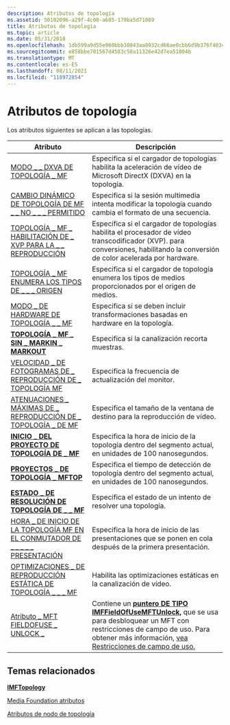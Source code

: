```yaml
---
description: Atributos de topología
ms.assetid: 50102096-a29f-4c00-a685-179ba5d71089
title: Atributos de topología
ms.topic: article
ms.date: 05/31/2018
ms.openlocfilehash: 1db599a9d55e960bbb38043aa8932cd66ae0cbb6d9b376f403c1886faf3155c1
ms.sourcegitcommit: e858bbe701567d4583c50a11326e42d7ea51804b
ms.translationtype: MT
ms.contentlocale: es-ES
ms.lasthandoff: 08/11/2021
ms.locfileid: "118972854"
---
```

# <a name="topology-attributes"></a>Atributos de topología

Los atributos siguientes se aplican a las topologías.



| Atributo                                                                                                | Descripción                                                                                                                                                                                                                        |
|----------------------------------------------------------------------------------------------------------|------------------------------------------------------------------------------------------------------------------------------------------------------------------------------------------------------------------------------------|
| [MODO \_ \_ DXVA DE TOPOLOGÍA \_ MF](mf-topology-dxva-mode.md)                                                    | Especifica si el cargador de topologías habilita la aceleración de vídeo de Microsoft DirectX (DXVA) en la topología.                                                                                                                         |
| [CAMBIO DINÁMICO DE TOPOLOGÍA DE MF \_ \_ NO \_ \_ \_ PERMITIDO](mf-topology-dynamic-change-not-allowed.md)                | Especifica si la sesión multimedia intenta modificar la topología cuando cambia el formato de una secuencia.                                                                                                                           |
| [TOPOLOGÍA \_ MF \_ HABILITACIÓN DE \_ XVP PARA LA \_ \_ REPRODUCCIÓN](mf-topology-enable-xvp-for-playback.md)                | Especifica si el cargador de topologías habilita el procesador de vídeo transcodificador (XVP). para conversiones, habilitando la conversión de color acelerada por hardware.                                                                                        |
| [TOPOLOGÍA \_ MF ENUMERA LOS TIPOS DE \_ \_ \_ ORIGEN](mf-topology-enumerate-source-types.md)                         | Especifica si el cargador de topología enumera los tipos de medios proporcionados por el origen de medios.                                                                                                                                     |
| [MODO \_ DE HARDWARE DE TOPOLOGÍA \_ \_ MF](mf-topology-hardware-mode.md)                                            | Especifica si se deben incluir transformaciones basadas en hardware en la topología.                                                                                                                                                            |
| [**TOPOLOGÍA \_ MF \_ SIN \_ MARKIN \_ MARKOUT**](mf-topology-no-markin-markout-attribute.md)                     | Especifica si la canalización recorta muestras.                                                                                                                                                                                      |
| [VELOCIDAD \_ DE FOTOGRAMAS DE \_ REPRODUCCIÓN DE \_ TOPOLOGÍA MF](mf-topology-playback-framerate.md)                                  | Especifica la frecuencia de actualización del monitor.                                                                                                                                                                                                |
| [ATENUACIONES \_ MÁXIMAS DE \_ REPRODUCCIÓN DE \_ TOPOLOGÍA \_ DE MF](mf-topology-playback-max-dims.md)                                   | Especifica el tamaño de la ventana de destino para la reproducción de vídeo.                                                                                                                                                                   |
| [**INICIO \_ DEL PROYECTO DE TOPOLOGÍA DE \_ MF**](mf-topology-projectstart-attribute.md)                                 | Especifica la hora de inicio de la topología dentro del segmento actual, en unidades de 100 nanosegundos.                                                                                                                                             |
| [**PROYECTOS \_ DE TOPOLOGÍA \_ MFTOP**](mf-topology-projectstop-attribute.md)                                   | Especifica el tiempo de detección de topología dentro del segmento actual, en unidades de 100 nanosegundos.                                                                                                                                              |
| [**ESTADO \_ DE RESOLUCIÓN DE TOPOLOGÍA DE \_ \_ MF**](mf-topology-resolution-status-attribute.md)                      | Especifica el estado de un intento de resolver una topología.                                                                                                                                                                          |
| [HORA \_ DE INICIO DE LA TOPOLOGÍA MF EN EL CONMUTADOR DE \_ \_ \_ \_ \_ PRESENTACIÓN](mf-topology-start-time-on-presentation-switch.md) | Especifica la hora de inicio de las presentaciones que se ponen en cola después de la primera presentación.                                                                                                                                           |
| [OPTIMIZACIONES \_ DE REPRODUCCIÓN ESTÁTICA DE TOPOLOGÍA \_ \_ \_ MF](mf-topology-static-playback-optimizations.md)           | Habilita las optimizaciones estáticas en la canalización de vídeo.                                                                                                                                                                                |
| [Atributo \_ MFT FIELDOFUSE \_ UNLOCK \_](mft-fieldofuse-unlock-attribute.md)                                | Contiene un [**puntero DE TIPO IMFFieldOfUseMFTUnlock,**](/windows/desktop/api/mfidl/nn-mfidl-imffieldofusemftunlock) que se usa para desbloquear un MFT con restricciones de campo de uso. Para obtener más información, [vea Restricciones de campo de uso.](field-of-use-restrictions.md) |



 

## <a name="related-topics"></a>Temas relacionados

<dl> <dt>

[**IMFTopology**](/windows/desktop/api/mfidl/nn-mfidl-imftopology)
</dt> <dt>

[Media Foundation atributos](media-foundation-attributes.md)
</dt> <dt>

[Atributos de nodo de topología](topology-node-attributes.md)
</dt> </dl>

 

 



